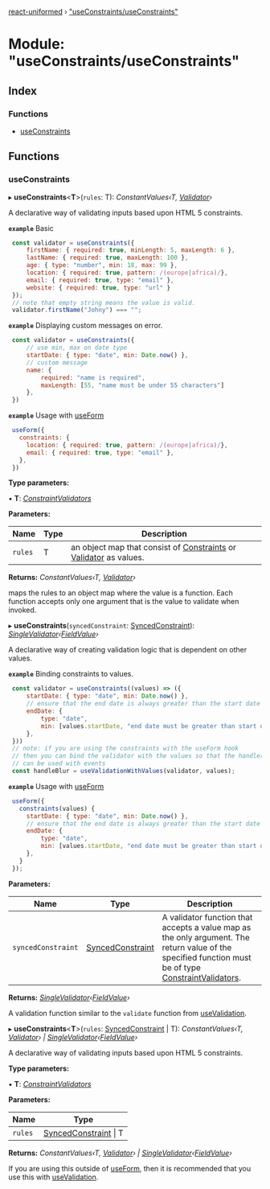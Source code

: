 [react-uniformed](../README.md) › ["useConstraints/useConstraints"](_useconstraints_useconstraints_.md)

# Module: "useConstraints/useConstraints"

## Index

### Functions

* [useConstraints](_useconstraints_useconstraints_.md#useconstraints)

## Functions

###  useConstraints

▸ **useConstraints**<**T**>(`rules`: T): *ConstantValues‹T, [Validator](../interfaces/_usevalidation_.validator.md)›*

A declarative way of validating inputs based upon HTML 5 constraints.

**`example`** <caption>Basic</caption>
```javascript
 const validator = useConstraints({
     firstName: { required: true, minLength: 5, maxLength: 6 },
     lastName: { required: true, maxLength: 100 },
     age: { type: "number", min: 18, max: 99 },
     location: { required: true, pattern: /(europe|africa)/},
     email: { required: true, type: "email" },
     website: { required: true, type: "url" }
 });
 // note that empty string means the value is valid.
 validator.firstName("Johny") === "";
```

**`example`** <caption>Displaying custom messages on error.</caption>
```javascript
 const validator = useConstraints({
     // use min, max on date type
     startDate: { type: "date", min: Date.now() },
     // custom message
     name: {
         required: "name is required",
         maxLength: [55, "name must be under 55 characters"]
     },
 })
```

**`example`** <caption>Usage with [useForm](_useform_.md#useform)</caption>
```javascript
 useForm({
   constraints: {
     location: { required: true, pattern: /(europe|africa)/},
     email: { required: true, type: "email" },
   },
 })
```

**Type parameters:**

▪ **T**: *[ConstraintValidators](_useconstraints_types_.md#constraintvalidators)*

**Parameters:**

Name | Type | Description |
------ | ------ | ------ |
`rules` | T | an object map that consist of [Constraints](../interfaces/_useconstraints_types_.constraints.md) or [Validator](../interfaces/_usevalidation_.validator.md) as values. |

**Returns:** *ConstantValues‹T, [Validator](../interfaces/_usevalidation_.validator.md)›*

maps the rules to an object map where the value is a function. Each function
accepts only one argument that is the value to validate when invoked.

▸ **useConstraints**(`syncedConstraint`: [SyncedConstraint](../interfaces/_useconstraints_types_.syncedconstraint.md)): *[SingleValidator](../interfaces/_usevalidation_.singlevalidator.md)‹[FieldValue](_usefields_.md#fieldvalue)›*

A declarative way of creating validation logic that is dependent on other values.

**`example`** <caption>Binding constraints to values.</caption>
```javascript
 const validator = useConstraints((values) => ({
     startDate: { type: "date", min: Date.now() },
     // ensure that the end date is always greater than the start date
     endDate: {
         type: "date",
         min: [values.startDate, "end date must be greater than start date"]
     },
 }))
 // note: if you are using the constraints with the useForm hook
 // then you can bind the validator with the values so that the handler
 // can be used with events
 const handleBlur = useValidationWithValues(validator, values);
```

**`example`** <caption>Usage with [useForm](_useform_.md#useform)</caption>

```javascript
 useForm({
   constraints(values) {
     startDate: { type: "date", min: Date.now() },
     // ensure that the end date is always greater than the start date
     endDate: {
         type: "date",
         min: [values.startDate, "end date must be greater than start date"]
     },
   }
 });
```

**Parameters:**

Name | Type | Description |
------ | ------ | ------ |
`syncedConstraint` | [SyncedConstraint](../interfaces/_useconstraints_types_.syncedconstraint.md) | A validator function that accepts a value map as the only argument. The return value of the specified function must be of type [ConstraintValidators](_useconstraints_types_.md#constraintvalidators). |

**Returns:** *[SingleValidator](../interfaces/_usevalidation_.singlevalidator.md)‹[FieldValue](_usefields_.md#fieldvalue)›*

A validation function similar to the `validate` function from [useValidation](_usevalidation_.md#usevalidation).

▸ **useConstraints**<**T**>(`rules`: [SyncedConstraint](../interfaces/_useconstraints_types_.syncedconstraint.md) | T): *ConstantValues‹T, [Validator](../interfaces/_usevalidation_.validator.md)› | [SingleValidator](../interfaces/_usevalidation_.singlevalidator.md)‹[FieldValue](_usefields_.md#fieldvalue)›*

A declarative way of validating inputs based upon HTML 5 constraints.

**Type parameters:**

▪ **T**: *[ConstraintValidators](_useconstraints_types_.md#constraintvalidators)*

**Parameters:**

Name | Type |
------ | ------ |
`rules` | [SyncedConstraint](../interfaces/_useconstraints_types_.syncedconstraint.md) &#124; T |

**Returns:** *ConstantValues‹T, [Validator](../interfaces/_usevalidation_.validator.md)› | [SingleValidator](../interfaces/_usevalidation_.singlevalidator.md)‹[FieldValue](_usefields_.md#fieldvalue)›*

If you are using this outside of [useForm](_useform_.md#useform),
then it is recommended that you use this with [useValidation](_usevalidation_.md#usevalidation).
